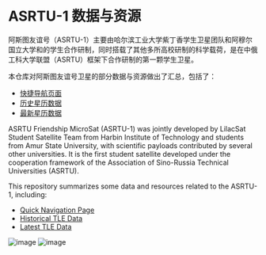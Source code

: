 # ASRTU-1 数据与资源  

阿斯图友谊号（ASRTU-1）主要由哈尔滨工业大学紫丁香学生卫星团队和阿穆尔国立大学和的学生合作研制，同时搭载了其他多所高校研制的科学载荷，是在中俄工科大学联盟（ASRTU）框架下合作研制的第一颗学生卫星。

本仓库对阿斯图友谊号卫星的部分数据与资源做出了汇总，包括了：  
- [快捷导航页面](https://asrtu.mqsi.xyz/)
- [历史星历数据](https://asrtu.mqsi.xyz/tle.txt)
- [最新星历数据](https://asrtu.mqsi.xyz/ASRTU_TLE.txt)

ASRTU Friendship MicroSat (ASRTU-1) was jointly developed by LilacSat Student Satellite Team from Harbin Institute of Technology and students from Amur State University, with scientific payloads contributed by several other universities. It is the first student satellite developed under the cooperation framework of the Association of Sino-Russia Technical Universities (ASRTU).

This repository summarizes some data and resources related to the ASRTU-1, including:

- [Quick Navigation Page](https://asrtu.mqsi.xyz/)
- [Historical TLE Data](https://asrtu.mqsi.xyz/tle.txt)
- [Latest TLE Data](https://asrtu.mqsi.xyz/ASRTU_TLE.txt)

![image](https://github.com/user-attachments/assets/70ce5cdd-9ab7-4a3d-affd-b0f199c18a19)
![image](https://github.com/user-attachments/assets/0520ba65-341a-4b21-8bd5-6b7a836d084d)
